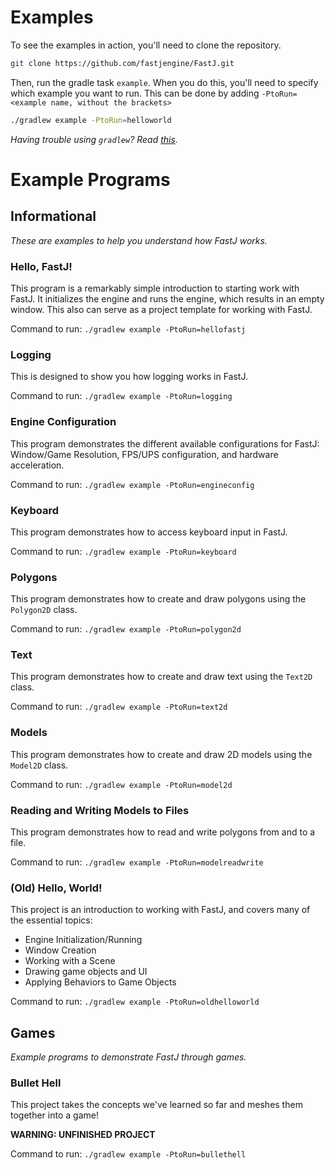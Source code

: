 # Examples


To see the examples in action, you'll need to clone the repository.
```bash
git clone https://github.com/fastjengine/FastJ.git
```

Then, run the gradle task `example`. When you do this, you'll need to specify which example you want to run. This can be done by adding `-PtoRun=<example name, without the brackets>`
```bash
./gradlew example -PtoRun=helloworld
```
_Having trouble using `gradlew`? Read [this][Terminals Are Different]._


# Example Programs

## Informational
_These are examples to help you understand how FastJ works._

### Hello, FastJ!
This program is a remarkably simple introduction to starting work with FastJ. It initializes the engine and runs the engine, which results in an empty window. This also can serve as a project template for working with FastJ.

Command to run: `./gradlew example -PtoRun=hellofastj`

### Logging
This is designed to show you how logging works in FastJ.

Command to run: `./gradlew example -PtoRun=logging`

### Engine Configuration
This program demonstrates the different available configurations for FastJ: Window/Game Resolution, FPS/UPS configuration, and hardware acceleration.

Command to run: `./gradlew example -PtoRun=engineconfig`

### Keyboard
This program demonstrates how to access keyboard input in FastJ.

Command to run: `./gradlew example -PtoRun=keyboard`

### Polygons
This program demonstrates how to create and draw polygons using the `Polygon2D` class.

Command to run: `./gradlew example -PtoRun=polygon2d`

### Text
This program demonstrates how to create and draw text using the `Text2D` class.

Command to run: `./gradlew example -PtoRun=text2d`

### Models
This program demonstrates how to create and draw 2D models using the `Model2D` class.

Command to run: `./gradlew example -PtoRun=model2d`

### Reading and Writing Models to Files
This program demonstrates how to read and write polygons from and to a file.

Command to run: `./gradlew example -PtoRun=modelreadwrite`

### (Old) Hello, World!
This project is an introduction to working with FastJ, and covers many of the essential topics:
- Engine Initialization/Running
- Window Creation
- Working with a Scene
- Drawing game objects and UI
- Applying Behaviors to Game Objects

Command to run: `./gradlew example -PtoRun=oldhelloworld`


## Games
_Example programs to demonstrate FastJ through games._

### Bullet Hell
This project takes the concepts we've learned so far and meshes them together into a game!

**WARNING: UNFINISHED PROJECT**

Command to run: `./gradlew example -PtoRun=bullethell`


[Terminals Are Different]: https://gist.github.com/lucasstarsz/9bbc306f8655b916367d557043e498ad "Terminals Access Files Differently"

